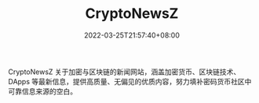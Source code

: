 ﻿---
weight: 
title: "CryptoNewsZ"
description: "CryptoNewsZ 关于加密与区块链的新闻网站，涵盖加密货币、区块链技术、DApps 等最新信息，提供高质量、无偏见的优质内容，努力填补密码货币社区中可靠信息来源的空白"
date: 2022-03-25T21:57:40+08:00
lastmod: 2022-03-25T16:45:40+08:00
draft: false
authors: ["Metabd"]
featuredImage: "cryptonewsz.png"
link: ""
tags: ["元宇宙资讯","CryptoNewsZ"]
categories: ["navigation"]
navigation: ["元宇宙资讯"]
lightgallery: true
toc: true
pinned: false
recommend: false
recommend1: false
---
CryptoNewsZ 关于加密与区块链的新闻网站，涵盖加密货币、区块链技术、DApps 等最新信息，提供高质量、无偏见的优质内容，努力填补密码货币社区中可靠信息来源的空白。
